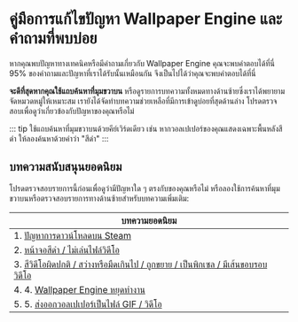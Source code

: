 # คู่มือการแก้ไขปัญหา Wallpaper Engine และคำถามที่พบบ่อย
หากคุณพบปัญหาทางเทคนิคหรือมีคำถามเกี่ยวกับ Wallpaper Engine คุณจะพบคำตอบได้ที่นี่ 95% ของคำถามและปัญหาที่เราได้รับนั้นเหมือนกัน จึงเป็นไปได้ว่าคุณจะพบคำตอบได้ที่นี่

**จะดีที่สุดหากคุณใช้แถบค้นหาที่มุมขวาบน** หรือดูรายการบทความทั้งหมดทางด้านซ้ายซึ่งเราได้พยายามจัดหมวดหมู่ให้เหมาะสม เรายังได้จัดทำบทความช่วยเหลือที่มีการเข้าดูบ่อยที่สุดด้านล่าง โปรดตรวจสอบเพื่อดูว่าเกี่ยวข้องกับปัญหาของคุณหรือไม่

::: tip
ใช้แถบค้นหาที่มุมขวาบนด้วยคีย์เวิร์ดเดียว เช่น หากวอลเปเปอร์ของคุณแสดงเฉพาะพื้นหลังสีดำ ให้ลองค้นหาด้วยคำว่า "สีดำ"
:::

## บทความสนับสนุนยอดนิยม

โปรดตรวจสอบรายการนี้ก่อนเพื่อดูว่ามีปัญหาใด ๆ ตรงกับของคุณหรือไม่ หรือลองใช้การค้นหาที่มุมขวาบนหรือตรวจสอบรายการทางด้านซ้ายสำหรับบทความเพิ่มเติม:

| **บทความยอดนิยม**                                                                                            |
| ------------------------------------------------------------------------------------------------------------ |
| 1. [ปัญหาการดาวน์โหลดบน Steam](steam/download.html)                                                          |
| 2. [หน้าจอสีดำ / ไม่เล่นไฟล์วิดีโอ](noshow/notplaying.html)                                                  |
| 3. [สีวิดีโอผิดปกติ / สว่างหรือมืดเกินไป / ถูกขยาย / เป็นพิกเซล / มีเส้นขอบรอบวิดีโอ](videos/artifacts.html) |
| 4. 4. [Wallpaper Engine หยุดทำงาน](crash/application.html)                                                   |
| 5. 5. [ส่งออกวอลเปเปอร์เป็นไฟล์ GIF / วิดีโอ](functionality/export.html)                                     |